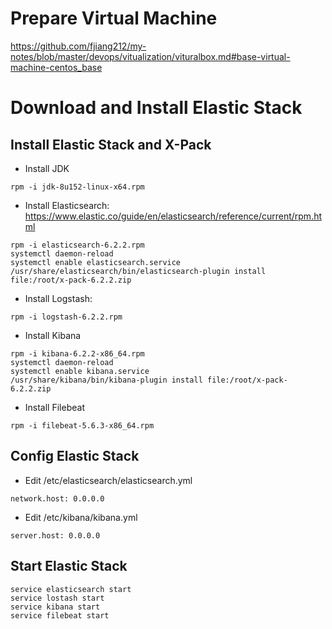 # Prepare Virtual Machine
https://github.com/fjiang212/my-notes/blob/master/devops/vitualization/vituralbox.md#base-virtual-machine-centos_base

# Download and Install Elastic Stack

## Install Elastic Stack and X-Pack
* Install JDK
```
rpm -i jdk-8u152-linux-x64.rpm
```
* Install Elasticsearch: https://www.elastic.co/guide/en/elasticsearch/reference/current/rpm.html
```
rpm -i elasticsearch-6.2.2.rpm
systemctl daemon-reload
systemctl enable elasticsearch.service
/usr/share/elasticsearch/bin/elasticsearch-plugin install file:/root/x-pack-6.2.2.zip 
```
* Install Logstash: 
```
rpm -i logstash-6.2.2.rpm
```
* Install Kibana
```
rpm -i kibana-6.2.2-x86_64.rpm
systemctl daemon-reload
systemctl enable kibana.service
/usr/share/kibana/bin/kibana-plugin install file:/root/x-pack-6.2.2.zip
```
* Install Filebeat
```
rpm -i filebeat-5.6.3-x86_64.rpm
```

## Config Elastic Stack
* Edit /etc/elasticsearch/elasticsearch.yml
```
network.host: 0.0.0.0
```
* Edit /etc/kibana/kibana.yml
```
server.host: 0.0.0.0
```

## Start Elastic Stack
```
service elasticsearch start
service lostash start
service kibana start
service filebeat start
```
